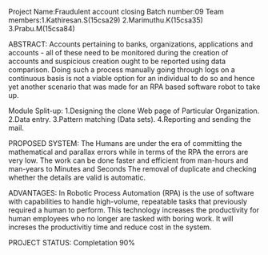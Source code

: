 Project Name:Fraudulent account closing
Batch number:09
Team members:1.Kathiresan.S(15csa29)
             2.Marimuthu.K(15csa35)
             3.Prabu.M(15csa84)
             
             
 ABSTRACT:
                Accounts pertaining to banks, organizations, applications and accounts - all of these need to be monitored  during the creation of accounts and suspicious creation ought to be reported using data comparison. Doing such a process manually going through logs on a continuous basis is not a viable option for an individual to do so and hence yet another scenario that was made for an RPA based software robot to take up.


Module Split-up:
1.Designing the clone Web page of Particular Organization.
2.Data entry.
3.Pattern matching (Data sets).
4.Reporting and sending the mail.


PROPOSED SYSTEM:
The Humans are under the era of committing the mathematical and parallax errors while in terms of the RPA the errors are very low.
The work can be done faster and efficient from man-hours and man-years to Minutes and Seconds
The removal of duplicate and checking whether the details are valid is automatic.


ADVANTAGES:
In Robotic Process Automation (RPA) is the use of software with capabilities to handle high-volume, repeatable tasks that previously required a human to perform. 
This technology increases the productivity for human employees who no longer are tasked with boring work.
It will increses the productivitiy time and reduce cost in the system.


PROJECT STATUS: Completation 90%






